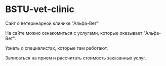 # BSTU-vet-clinic
Сайт о ветеринарной клинике "Альфа-Вет"

На сайте можно ознакомиться с услугами, которые оказывает "Альфа-Вет". 

Узнать о специалистах, которые там работают. 

Записаться на прием и рассчитать стоимость заказанных услуг.
